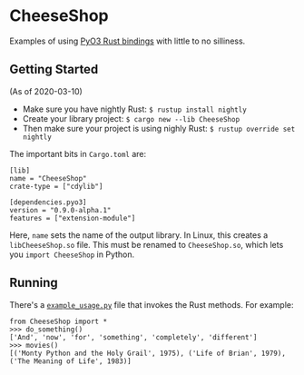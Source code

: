 # CheeseShop
Examples of using [PyO3 Rust bindings](https://github.com/pyo3/pyo3) with little to no silliness.

## Getting Started
(As of 2020-03-10)

* Make sure you have nightly Rust: `$ rustup install nightly`
* Create your library project: `$ cargo new --lib CheeseShop`
* Then make sure your project is using nighly Rust: `$ rustup override set nightly`

The important bits in `Cargo.toml` are:

```none
[lib]
name = "CheeseShop"
crate-type = ["cdylib"]

[dependencies.pyo3]
version = "0.9.0-alpha.1"
features = ["extension-module"]
```

Here, `name` sets the name of the output library. In Linux, this creates a `libCheeseShop.so` file. This must be renamed to `CheeseShop.so`, which lets you `import CheeseShop` in Python.


## Running
There's a [`example_usage.py`](example_usage.py) file that invokes the Rust methods. For example:

```
from CheeseShop import *
>>> do_something()
['And', 'now', 'for', 'something', 'completely', 'different']
>>> movies()
[('Monty Python and the Holy Grail', 1975), ('Life of Brian', 1979), ('The Meaning of Life', 1983)]
```